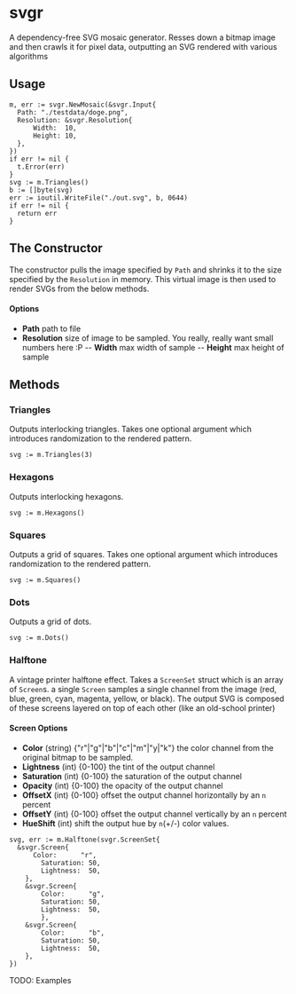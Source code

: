 # svgr
A dependency-free SVG mosaic generator. Resses down a bitmap image and then crawls it for pixel data, outputting an SVG rendered with various  algorithms

## Usage
```
m, err := svgr.NewMosaic(&svgr.Input{
  Path: "./testdata/doge.png",
  Resolution: &svgr.Resolution{
	  Width:  10,
	  Height: 10,
  },
})
if err != nil {
  t.Error(err)
}
svg := m.Triangles()
b := []byte(svg)
err := ioutil.WriteFile("./out.svg", b, 0644)
if err != nil {
  return err
}
```

## The Constructor
The constructor pulls the image specified by `Path` and shrinks it to the size specified by the `Resolution` in memory.
This virtual image is then used to render SVGs from the below methods.

#### Options
- **Path** path to file
- **Resolution** size of image to be sampled. You really, really want small numbers here :P
-- **Width** max width of sample
-- **Height** max height of sample


## Methods

### Triangles
Outputs interlocking triangles. 
Takes one optional argument which introduces randomization to the rendered pattern.
```
svg := m.Triangles(3)
```


### Hexagons
Outputs interlocking hexagons.
```
svg := m.Hexagons()
```

### Squares
Outputs a grid of squares. 
Takes one optional argument which introduces randomization to the rendered pattern.
```
svg := m.Squares()
```
### Dots
Outputs a grid of dots.
```
svg := m.Dots()
```
### Halftone
A vintage printer halftone effect.
Takes a `ScreenSet` struct which is an array of `Screen`s.
a single `Screen` samples a single channel from the image (red, blue, green, cyan, magenta, yellow, or black).
The output SVG is composed of these screens layered on top of each other (like an old-school printer)

#### Screen Options
- **Color** (string) {"r"|"g"|"b"|"c"|"m"|"y|"k"} the color channel from the original bitmap to be sampled.
- **Lightness** (int) {0-100} the tint of the output channel
- **Saturation** (int) {0-100} the saturation of the output channel
- **Opacity** (int) {0-100} the opacity of the output channel
- **OffsetX** (int) {0-100} offset the output channel horizontally by an `n` percent
- **OffsetY** (int) {0-100} offset the output channel vertically by an `n` percent
- **HueShift** (int) shift the output hue by `n`(+/-) color values.

```
svg, err := m.Halftone(svgr.ScreenSet{
  &svgr.Screen{
	  Color:      "r",
		Saturation: 50,
		Lightness:  50,
	},
	&svgr.Screen{
		Color:      "g",
		Saturation: 50,
		Lightness:  50,
		},
	&svgr.Screen{
		Color:      "b",
		Saturation: 50,
		Lightness:  50,
	},
})
```

TODO: Examples
